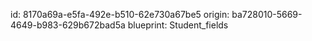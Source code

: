 id: 8170a69a-e5fa-492e-b510-62e730a67be5
origin: ba728010-5669-4649-b983-629b672bad5a
blueprint: Student_fields
